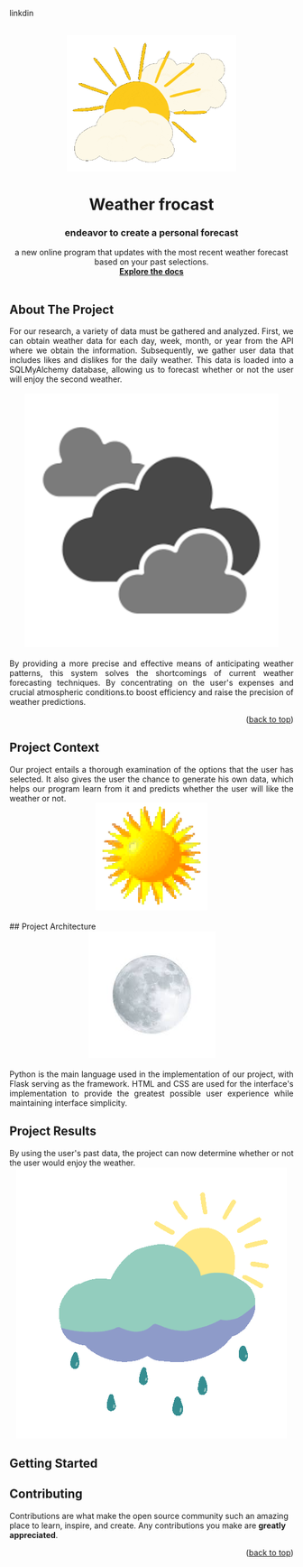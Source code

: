 <a name="readme-top"></a>
<a name="https://www.linkedin.com/in/fatiha-laaouafi-4227252ba/"> linkdin</a>


<!-- logo-->
<br />
<div align="center">
  <a href="#">
    <img src="static/images/clousun.gif" alt="Logo" width="300">
  </a>
  <h1>Weather frocast </h1>

  <h3 align="center"> endeavor to create a personal forecast</h3>

  <p align="center">
    a new online program that updates with the most recent weather forecast based on your past selections.     <br />
    <a href="https://github.com/LAAOUAFIFATIHA"><strong>Explore the docs</strong></a>
    <br />
    <br />
  </p>
</div>

<!-- ABOUT THE PROJECT -->
## About The Project
<div align="justify">
For our research, a variety of data must be gathered and analyzed. First, we can obtain weather data for each day, week, month, or year from the API where we obtain the information. Subsequently, we gather user data that includes likes and dislikes for the daily weather. This data is loaded into a SQLMyAlchemy database, allowing us to forecast whether or not the user will enjoy the second weather.</div>
<br>

<div align="center">
  <a href="#">
    <img src="static/images/cloud.png" alt="Logo" width="450">
  </a>
</div>

<br>
<div align="justify">
By providing a more precise and effective means of anticipating weather patterns, this system solves the shortcomings of current weather forecasting techniques. By concentrating on the user's expenses and crucial atmospheric conditions.to boost efficiency and raise the precision of weather predictions.
</div>

<p align="right">(<a href="#readme-top">back to top</a>)</p>

## Project Context
<div align="justify">
Our project entails a thorough examination of the options that the user has selected. It also gives the user the chance to generate his own data, which helps our program learn from it and predicts whether the user will like the weather or not.
</div>
<div align="center">
    <a href="#">
    <img src="static/images/hot_sun.gif" alt="Logo">
  </a>
</div>
<br>
## Project Architecture

<div align="center">
    <a href="#">
        <img src="static/images/moon.png" alt="Logo">
     </a>
</div>
<br>
<div align="justify">
Python is the main language used in the implementation of our project, with Flask serving as the framework. HTML and CSS are used for the interface's implementation to provide the greatest possible user experience while maintaining interface simplicity.
</div>

## Project Results
<div align="justify">
By using the user's past data, the project can now determine whether or not the user would enjoy the weather.</div>

<div align="center">
    <a href="#">
        <img src="static/images/sun_rain.gif" alt="Logo">
     </a>
</div>



<!-- GETTING STARTED -->
## Getting Started
  

<!-- CONTRIBUTING -->
## Contributing

Contributions are what make the open source community such an amazing place to learn, inspire, and create. Any contributions you make are **greatly appreciated**.

<p align="right">(<a href="#readme-top">back to top</a>)</p>

